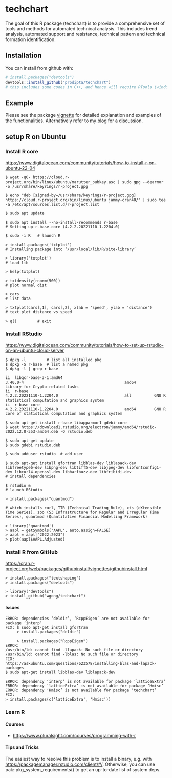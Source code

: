 # techchart

The goal of this R package (techchart) is to provide a comprehensive set of tools and methods for automated technical analysis. This includes trend analysis, automated support and resistance, technical pattern and technical formation identification.

## Installation

You can install from github with:

```R
# install.packages("devtools")
devtools::install_github("prodipta/techchart")
# this includes some codes in C++, and hence will require RTools (windows) or Xcode (Mac) and compilers/ libraries for building from source
```
## Example

Please see the package [vignette](vignettes/techchart.md) for detailed explanation and examples of the functionalities. Alternatively refer to [my blog](http://prodiptag.blogspot.com/2016/10/systematic-trading-r-package-for.html) for a discussion.


## setup R on Ubuntu

### Install R core

https://www.digitalocean.com/community/tutorials/how-to-install-r-on-ubuntu-22-04

```
$ wget -qO- https://cloud.r-project.org/bin/linux/ubuntu/marutter_pubkey.asc | sudo gpg --dearmor -o /usr/share/keyrings/r-project.gpg

$ echo "deb [signed-by=/usr/share/keyrings/r-project.gpg] https://cloud.r-project.org/bin/linux/ubuntu jammy-cran40/" | sudo tee -a /etc/apt/sources.list.d/r-project.list

$ sudo apt update

$ sudo apt install --no-install-recommends r-base  
# Setting up r-base-core (4.2.2.20221110-1.2204.0) 

$ sudo -i R   # launch R

> install.packages('txtplot')
# Installing package into ‘/usr/local/lib/R/site-library’

> library('txtplot')
# load lib

> help(txtplot)

> txtdensity(rnorm(500))
# plot normal dist

> cars   
# list data

> txtplot(cars[,1], cars[,2], xlab = 'speed', ylab = 'distance')
# text plot distance vs speed

> q()         # exit
```

### Install RStudio
https://www.digitalocean.com/community/tutorials/how-to-set-up-rstudio-on-an-ubuntu-cloud-server

```
$ dpkg -l         # list all installed pkg
$ dpkg -S r-base  # list a named pkg
$ dpkg -l | grep r-base

ii  libgcr-base-3-1:amd64                                       3.40.0-4                                            amd64        Library for Crypto related tasks
ii  r-base                                                      4.2.2.20221110-1.2204.0                             all          GNU R statistical computation and graphics system
ii  r-base-core                                                 4.2.2.20221110-1.2204.0                             amd64        GNU R core of statistical computation and graphics system

$ sudo apt-get install r-base libapparmor1 gdebi-core
$ wget https://download1.rstudio.org/electron/jammy/amd64/rstudio-2022.12.0-353-amd64.deb -O rstudio.deb

$ sudo apt-get update
$ sudo gdebi rstudio.deb

$ sudo adduser rstudio  # add user

$ sudo apt-get install gfortran libblas-dev liblapack-dev libfreetype6-dev libpng-dev libtiff5-dev libjpeg-dev libfontconfig1-dev libcurl4-openssl-dev libharfbuzz-dev libfribidi-dev 
# install dependencies

$ rstudio & 
# launch RStudio

> install.packages("quantmod")

# which installs curl, TTR (Technical Trading Rule), xts (eXtensible Time Series), zoo (S3 Infrastructure for Regular and Irregular Time Series), quantmod (Quantitative Financial Modelling Framework)

> library('quantmod') 
> aapl = getSymbols('AAPL', auto.assign=FALSE)
> aapl = aapl["2022:2023"] 
> plot(aapl$AAPL.Adjusted)

```

### Install R from GitHub

https://cran.r-project.org/web/packages/githubinstall/vignettes/githubinstall.html

```
> install.packages("textshaping")
> install.packages("devtools")

> library("devtools")
> install_github("wgong/techchart")
```

#### Issues
```
ERROR: dependencies ‘deldir’, ‘RcppEigen’ are not available for package ‘interp’
FIX: $ sudo apt-get install gfortran
     > install.packages("deldir")

     > install.packages("RcppEigen")
ERROR: 
/usr/bin/ld: cannot find -llapack: No such file or directory
/usr/bin/ld: cannot find -lblas: No such file or directory
FIX: 
https://askubuntu.com/questions/623578/installing-blas-and-lapack-packages
$ sudo apt-get install libblas-dev liblapack-dev

ERROR: dependency ‘interp’ is not available for package ‘latticeExtra’
ERROR: dependency ‘latticeExtra’ is not available for package ‘Hmisc’
ERROR: dependency ‘Hmisc’ is not available for package ‘techchart’
FIX:
> install.packages(c('latticeExtra', 'Hmisc'))
```
### Learn R

#### Courses
- https://www.pluralsight.com/courses/programming-with-r

#### Tips and Tricks
The easiest way to resolve this problem is to install a binary, e.g. with https://packagemanager.rstudio.com/client/#/. Otherwise, you can use pak::pkg_system_requirements() to get an up-to-date list of system deps.